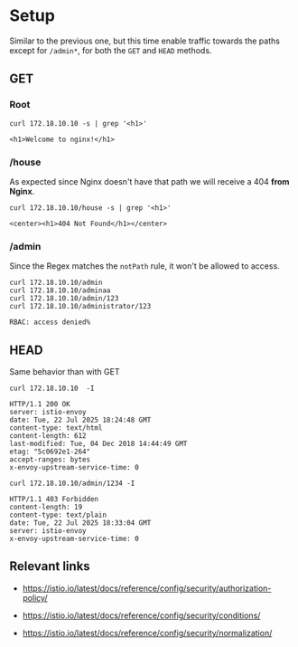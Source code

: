# Setup

Similar to the previous one, but this time enable traffic towards the paths except for `/admin*`, for both the `GET` and `HEAD` methods.



## GET

### Root

```shell
curl 172.18.10.10 -s | grep '<h1>'
```

```text
<h1>Welcome to nginx!</h1>
```

### /house

As expected since Nginx doesn't have that path we will receive a 404 **from Nginx**.

```shell
curl 172.18.10.10/house -s | grep '<h1>'
```

```text
<center><h1>404 Not Found</h1></center>
```

### /admin

Since the Regex matches the `notPath` rule, it won't be allowed to access.

```shell
curl 172.18.10.10/admin
curl 172.18.10.10/adminaa
curl 172.18.10.10/admin/123
curl 172.18.10.10/administrator/123    
```

```text
RBAC: access denied%
```

## HEAD

Same behavior than with GET

```shell
curl 172.18.10.10  -I
```

```text
HTTP/1.1 200 OK
server: istio-envoy
date: Tue, 22 Jul 2025 18:24:48 GMT
content-type: text/html
content-length: 612
last-modified: Tue, 04 Dec 2018 14:44:49 GMT
etag: "5c0692e1-264"
accept-ranges: bytes
x-envoy-upstream-service-time: 0
```

```shell
curl 172.18.10.10/admin/1234 -I
```

```text
HTTP/1.1 403 Forbidden
content-length: 19
content-type: text/plain
date: Tue, 22 Jul 2025 18:33:04 GMT
server: istio-envoy
x-envoy-upstream-service-time: 0
```

## Relevant links

- https://istio.io/latest/docs/reference/config/security/authorization-policy/

- https://istio.io/latest/docs/reference/config/security/conditions/

- https://istio.io/latest/docs/reference/config/security/normalization/